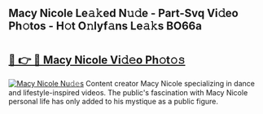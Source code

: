 ## Macy Nicole Le𝚊𝚔ed N𝚞𝚍e - Part-Svq Vi𝚍eo Ph𝚘tos - H𝚘t O𝚗lyf𝚊ns Le𝚊𝚔s BO66a

# <h2><a href="http://hf0z83.feru.top/?c=Macy+Nicole">🔗 👉 🔴 Macy Nicole Vi𝚍𝚎o Ph𝚘t𝚘𝚜</a></h2>

[![Macy Nicole Nu𝚍𝚎s](https://i.imgur.com/0TWrTi3.gif)](http://hf0z83.feru.top/?c=Macy+Nicole)
Content creator Macy Nicole specializing in dance and lifestyle-inspired videos. The public's fascination with Macy Nicole personal life has only added to his mystique as a public figure. 
